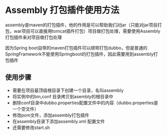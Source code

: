 # Assembly 打包插件使用方法

assembly是maven的打包插件，他的作用是可以帮助我们对jar（只能对jar项目打包，war项目可以直接用tomcat插件打包）项目做打包处理，需要使用Assembly打包插件来对项目做打包处理

因为Spring boot自带的maven打包插件可以顺带打包dubbo，但是普通的SpringFramework不能使用Springboot的打包插件，因此需要用到assembly打包插件

## 使用步骤

* 需要在项目最顶级根目录下创建一个目录，名叫assembly
* 将实例中的bin,conf 目录拷贝到asembly的根目录中
* 删除conf目录中dubbo.properties配置文件中的内容（dubbo.properties是一个空文件）
* 修改pom文件，添加assembly打包插件
* 在assembly目录下添加assembly.xml 配置文件
* 还需要修改start.sh